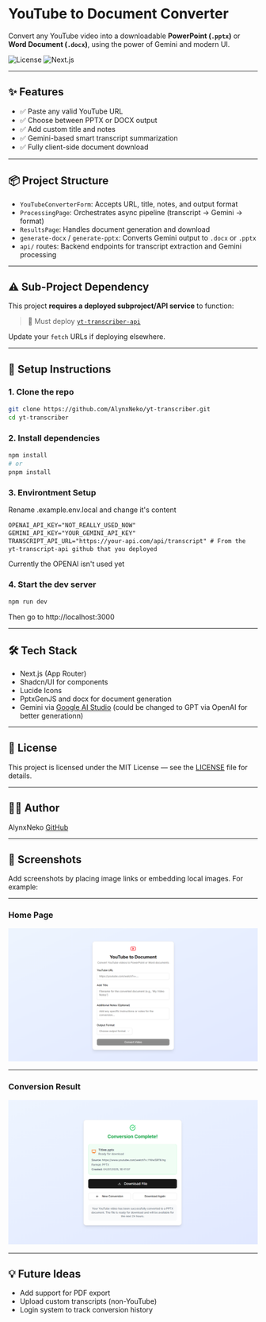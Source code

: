 # YouTube to Document Converter

Convert any YouTube video into a downloadable **PowerPoint (`.pptx`)** or **Word Document (`.docx`)**, using the power of Gemini and modern UI.

![License](https://img.shields.io/badge/license-MIT-blue)
![Next.js](https://img.shields.io/badge/built%20with-Next.js-blue)

---

## ✨ Features

- ✅ Paste any valid YouTube URL
- ✅ Choose between PPTX or DOCX output
- ✅ Add custom title and notes
- ✅ Gemini-based smart transcript summarization
- ✅ Fully client-side document download

---

## 📦 Project Structure

- `YouTubeConverterForm`: Accepts URL, title, notes, and output format
- `ProcessingPage`: Orchestrates async pipeline (transcript → Gemini → format)
- `ResultsPage`: Handles document generation and download
- `generate-docx` / `generate-pptx`: Converts Gemini output to `.docx` or `.pptx`
- `api/` routes: Backend endpoints for transcript extraction and Gemini processing

---

## ⚠️ Sub-Project Dependency

This project **requires a deployed subproject/API service** to function:

> 🔗 Must deploy [`yt-transcriber-api`](https://github.com/AlynxNeko/yt-transcript-api) 

Update your `fetch` URLs if deploying elsewhere.

---

## 🚀 Setup Instructions

### 1. Clone the repo

```bash
git clone https://github.com/AlynxNeko/yt-transcriber.git
cd yt-transcriber
```

### 2. Install dependencies
```bash
npm install
# or
pnpm install
```
### 3. Environtment Setup
Rename .example.env.local and change it's content
```env
OPENAI_API_KEY="NOT_REALLY_USED_NOW"
GEMINI_API_KEY="YOUR_GEMINI_API_KEY"
TRANSCRIPT_API_URL="https://your-api.com/api/transcript" # From the yt-transcript-api github that you deployed
```
Currently the OPENAI isn't used yet

### 4. Start the dev server
```bash
npm run dev
```
Then go to http://localhost:3000

---

## 🛠 Tech Stack
- Next.js (App Router)
- Shadcn/UI for components
- Lucide Icons
- PptxGenJS and docx for document generation
- Gemini via [Google AI Studio](https://aistudio.google.com/) (could be changed to GPT via OpenAI for better generationn)

---

## 📄 License
This project is licensed under the MIT License — see the [LICENSE](./LICENSE) file for details.

---

## 🙋‍♂️ Author
AlynxNeko
[GitHub](https://github.com/AlynxNeko)

---

## 📎 Screenshots
Add screenshots by placing image links or embedding local images. For example:

---

### Home Page
![Home Page](./screenshots/home.png)

---

### Conversion Result
![Result Page](./screenshots/result.png)

---

## 💡 Future Ideas
- Add support for PDF export
- Upload custom transcripts (non-YouTube)
- Login system to track conversion history

